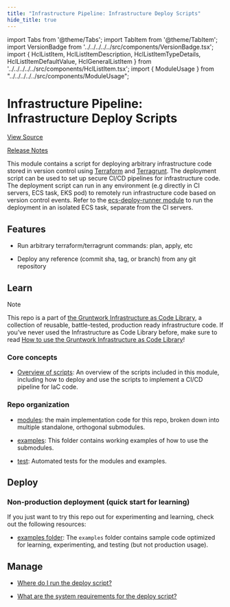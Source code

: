 ```yaml
---
title: "Infrastructure Pipeline: Infrastructure Deploy Scripts"
hide_title: true
---
```


import Tabs from '@theme/Tabs';
import TabItem from '@theme/TabItem';
import VersionBadge from '../../../../../src/components/VersionBadge.tsx';
import { HclListItem, HclListItemDescription, HclListItemTypeDetails, HclListItemDefaultValue, HclGeneralListItem } from '../../../../../src/components/HclListItem.tsx';
import { ModuleUsage } from "../../../../../src/components/ModuleUsage";

<VersionBadge repoTitle="CI Modules" version="0.57.2" lastModifiedVersion="0.56.0"/>

# Infrastructure Pipeline: Infrastructure Deploy Scripts

<a href="https://github.com/gruntwork-io/terraform-aws-ci/tree/v0.57.2/modules/infrastructure-deploy-script" className="link-button" title="View the source code for this module in GitHub.">View Source</a>

<a href="https://github.com/gruntwork-io/terraform-aws-ci/releases/tag/v0.56.0" className="link-button" title="Release notes for only versions which impacted this module.">Release Notes</a>

This module contains a script for deploying arbitrary infrastructure code stored in version control using [Terraform](https://www.terraform.io) and [Terragrunt](https://terragrunt.gruntwork.io). The deployment script can be used to set up secure CI/CD pipelines for infrastructure code. The deployment script can run in any environment (e.g directly in CI servers, ECS task, EKS pod) to remotely run infrastructure code based on version control events. Refer to the [ecs-deploy-runner module](https://github.com/gruntwork-io/terraform-aws-ci/tree/v0.57.2/modules/ecs-deploy-runner) to run the deployment in an isolated ECS task, separate from the CI servers.

## Features

*   Run arbitrary terraform/terragrunt commands: plan, apply, etc

*   Deploy any reference (commit sha, tag, or branch) from any git repository

## Learn

Note

This repo is a part of [the Gruntwork Infrastructure as Code Library](https://gruntwork.io/infrastructure-as-code-library/), a collection of reusable, battle-tested, production ready infrastructure code. If you’ve never used the Infrastructure as Code Library before, make sure to read [How to use the Gruntwork Infrastructure as Code Library](https://gruntwork.io/guides/foundations/how-to-use-gruntwork-infrastructure-as-code-library/)!

### Core concepts

*   [Overview of scripts](https://github.com/gruntwork-io/terraform-aws-ci/tree/v0.57.2/modules/infrastructure-deploy-script/core-concepts.md#overview): An overview of the scripts included in this module, including how to deploy and use the scripts to implement a CI/CD pipeline for IaC code.

### Repo organization

*   [modules](https://github.com/gruntwork-io/terraform-aws-ci/tree/v0.57.2/modules): the main implementation code for this repo, broken down into multiple standalone, orthogonal submodules.

*   [examples](https://github.com/gruntwork-io/terraform-aws-ci/tree/v0.57.2/examples): This folder contains working examples of how to use the submodules.

*   [test](https://github.com/gruntwork-io/terraform-aws-ci/tree/v0.57.2/test): Automated tests for the modules and examples.

## Deploy

### Non-production deployment (quick start for learning)

If you just want to try this repo out for experimenting and learning, check out the following resources:

*   [examples folder](https://github.com/gruntwork-io/terraform-aws-ci/tree/v0.57.2/examples): The `examples` folder contains sample code optimized for learning, experimenting, and testing (but not production usage).

## Manage

*   [Where do I run the deploy script?](https://github.com/gruntwork-io/terraform-aws-ci/tree/v0.57.2/modules/infrastructure-deploy-script/core-concepts.md#where-do-i-run-the-deploy-script)

*   [What are the system requirements for the deploy script?](https://github.com/gruntwork-io/terraform-aws-ci/tree/v0.57.2/modules/infrastructure-deploy-script/core-concepts.md#system-requirements)


<!-- ##DOCS-SOURCER-START
{
  "originalSources": [
    "https://github.com/gruntwork-io/terraform-aws-ci/tree/v0.57.2/modules/infrastructure-deploy-script/readme.adoc",
    "https://github.com/gruntwork-io/terraform-aws-ci/tree/v0.57.2/modules/infrastructure-deploy-script/variables.tf",
    "https://github.com/gruntwork-io/terraform-aws-ci/tree/v0.57.2/modules/infrastructure-deploy-script/outputs.tf"
  ],
  "sourcePlugin": "module-catalog-api",
  "hash": "cee37e1c90ab811f1f42b77000b1b536"
}
##DOCS-SOURCER-END -->
